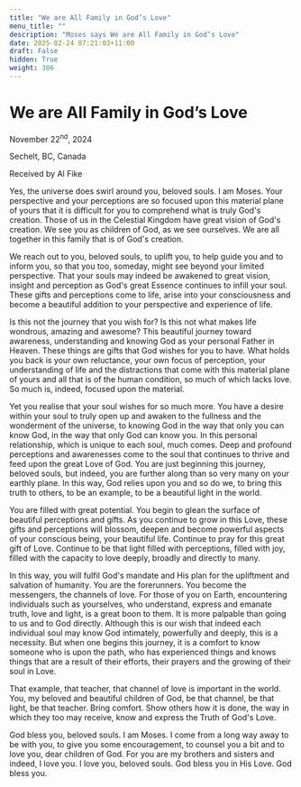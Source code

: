 ```yaml
---
title: "We are All Family in God’s Love"
menu_title: ""
description: "Moses says We are All Family in God’s Love"
date: 2025-02-24 07:21:03+11:00
draft: False
hidden: True
weight: 386
---
```

# We are All Family in God’s Love 

November 22<sup>nd</sup>, 2024

Sechelt, BC, Canada

Received by Al Fike 

Yes, the universe does swirl around you, beloved souls. I am Moses. Your perspective and your perceptions are so focused upon this material plane of yours that it is difficult for you to comprehend what is truly God's creation. Those of us in the Celestial Kingdom have great vision of God's creation. We see you as children of God, as we see ourselves. We are all together in this family that is of God's creation.  

We reach out to you, beloved souls, to uplift you, to help guide you and to inform you, so that you too, someday, might see beyond your limited perspective. That your souls may indeed be awakened to great vision, insight and perception as God's great Essence continues to infill your soul. These gifts and perceptions come to life, arise into your consciousness and become a beautiful addition to your perspective and experience of life.  

Is this not the journey that you wish for? Is this not what makes life wondrous, amazing and awesome? This beautiful journey toward awareness, understanding and knowing God as your personal Father in Heaven. These things are gifts that God wishes for you to have. What holds you back is your own reluctance, your own focus of perception, your understanding of life and the distractions that come with this material plane of yours and all that is of the human condition, so much of which lacks love. So much is, indeed, focused upon the material. 

Yet you realise that your soul wishes for so much more. You have a desire within your soul to truly open up and awaken to the fullness and the wonderment of the universe, to knowing God in the way that only you can know God, in the way that only God can know you. In this personal relationship, which is unique to each soul, much comes. Deep and profound perceptions and awarenesses come to the soul that continues to thrive and feed upon the great Love of God. You are just beginning this journey, beloved souls, but indeed, you are further along than so very many on your earthly plane. In this way, God relies upon you and so do we, to bring this truth to others, to be an example, to be a beautiful light in the world.  

You are filled with great potential. You begin to glean the surface of beautiful perceptions and gifts. As you continue to grow in this Love, these gifts and perceptions will blossom, deepen and become powerful aspects of your conscious being, your beautiful life. Continue to pray for this great gift of Love. Continue to be that light filled with perceptions, filled with joy, filled with the capacity to love deeply, broadly and directly to many. 

In this way, you will fulfil God's mandate and His plan for the upliftment and salvation of humanity. You are the forerunners. You become the messengers, the channels of love. For those of you on Earth, encountering individuals such as yourselves, who understand, express and emanate truth, love and light, is a great boon to them. It is more palpable than going to us and to God directly. Although this is our wish that indeed each individual soul may know God intimately, powerfully and deeply, this is a necessity. But when one begins this journey, it is a comfort to know someone who is upon the path, who has experienced things and knows things that are a result of their efforts, their prayers and the growing of their soul in Love.  

That example, that teacher, that channel of love is important in the world. You, my beloved and beautiful children of God, be that channel, be that light, be that teacher. Bring comfort. Show others how it is done, the way in which they too may receive, know and express the Truth of God's Love.  

God bless you, beloved souls. I am Moses. I come from a long way away to be with you, to give you some encouragement, to counsel you a bit and to love you, dear children of God. For you are my brothers and sisters and indeed, I love you. I love you, beloved souls. God bless you in His Love. God bless you.  